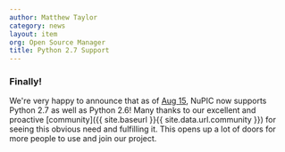 ```yaml
---
author: Matthew Taylor
category: news
layout: item
org: Open Source Manager
title: Python 2.7 Support
---
```


### Finally!

We're very happy to announce that as of
[Aug 15](https://travis-ci.org/numenta/nupic/builds/10292937), NuPIC now
supports Python 2.7 as well as Python 2.6! Many thanks to our excellent and
proactive [community]({{ site.baseurl }}{{ site.data.url.community }}) for
seeing this obvious need and fulfilling it. This opens up a lot of doors for
more people to use and join our project.
